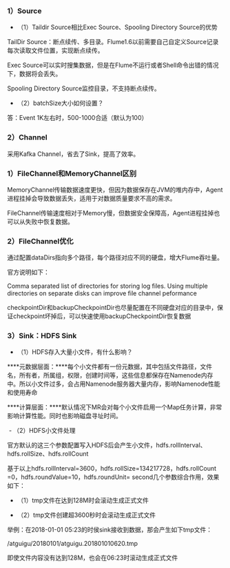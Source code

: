 ### 1）Source

- （1）Taildir Source相比Exec Source、Spooling Directory Source的优势

TailDir Source：断点续传、多目录。Flume1.6以前需要自己自定义Source记录每次读取文件位置，实现断点续传。

Exec Source可以实时搜集数据，但是在Flume不运行或者Shell命令出错的情况下，数据将会丢失。

Spooling Directory Source监控目录，不支持断点续传。

- （2）batchSize大小如何设置？

答：Event 1K左右时，500-1000合适（默认为100）

### 2）Channel

采用Kafka Channel，省去了Sink，提高了效率。



### 1）FileChannel和MemoryChannel区别

MemoryChannel传输数据速度更快，但因为数据保存在JVM的堆内存中，Agent进程挂掉会导致数据丢失，适用于对数据质量要求不高的需求。

FileChannel传输速度相对于Memory慢，但数据安全保障高，Agent进程挂掉也可以从失败中恢复数据。

### 2）FileChannel优化

通过配置dataDirs指向多个路径，每个路径对应不同的硬盘，增大Flume吞吐量。

官方说明如下：

Comma separated list of directories for storing log files. Using multiple directories on separate disks can improve file channel peformance

checkpointDir和backupCheckpointDir也尽量配置在不同硬盘对应的目录中，保证checkpoint坏掉后，可以快速使用backupCheckpointDir恢复数据

### 3）Sink：HDFS Sink

- （1）HDFS存入大量小文件，有什么影响？

***\*元数据层面：\****每个小文件都有一份元数据，其中包括文件路径，文件名，所有者，所属组，权限，创建时间等，这些信息都保存在Namenode内存中。所以小文件过多，会占用Namenode服务器大量内存，影响Namenode性能和使用寿命

***\*计算层面：\****默认情况下MR会对每个小文件启用一个Map任务计算，非常影响计算性能。同时也影响磁盘寻址时间。

​	- （2）HDFS小文件处理

官方默认的这三个参数配置写入HDFS后会产生小文件，hdfs.rollInterval、hdfs.rollSize、hdfs.rollCount

基于以上hdfs.rollInterval=3600，hdfs.rollSize=134217728，hdfs.rollCount =0，hdfs.roundValue=10，hdfs.roundUnit= second几个参数综合作用，效果如下：

- （1）tmp文件在达到128M时会滚动生成正式文件

- （2）tmp文件创建超3600秒时会滚动生成正式文件

举例：在2018-01-01 05:23的时侯sink接收到数据，那会产生如下tmp文件：

/atguigu/20180101/atguigu.201801010620.tmp

即使文件内容没有达到128M，也会在06:23时滚动生成正式文件